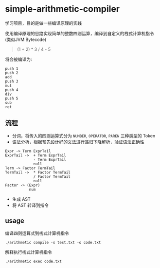 # simple-arithmetic-compiler

学习项目，目的是做一些编译原理的实践

使用编译原理的思路实现简单的整数四则运算，编译到自定义的栈式计算机指令 (类似JVM Bytecode)

> (1 + 2) * 3 / 4 - 5

将会被编译为:

~~~
push 1
push 2
add
push 3
mul
push 4
div
push 5
sub 
ret
~~~

## 流程

- 分词，将传入的四则运算式分为 `NUMBER`, `OPERATOR`, `PAREN` 三种类型的 Token
- 语法分析，根据预先设计好的文法进行递归下降解析，验证语法正确性
~~~
Expr -> Term ExprTail
ExprTail ->  + Term ExprTail
             - Term ExprTail
             null
Term -> Factor TermTail
TermTail ->  * Factor TermTail
             / Factor TermTail
             null
Factor -> (Expr)
           num
~~~
- 生成 AST
- 将 AST 转译到指令

## usage

编译四则运算式到栈式计算机指令

~~~shell
./arithmetic compile -s test.txt -o code.txt
~~~

解释执行栈式计算机指令

~~~shell
./arithmetic exec code.txt
~~~